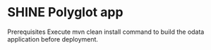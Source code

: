 SHINE Polyglot app
================
Prerequisites
    Execute mvn clean install command to build the odata application before deployment. 